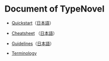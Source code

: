 # Document of TypeNovel

- [Quickstart](https://github.com/tategakibunko/TypeNovel/tree/master/Docs/Quickstart.md)（[日本語](https://github.com/tategakibunko/TypeNovel/tree/master/Docs/Quickstart_jp.md)）

- [Cheatsheet](https://github.com/tategakibunko/TypeNovel/tree/master/Docs/Cheatsheet.md) （[日本語](https://github.com/tategakibunko/TypeNovel/tree/master/Docs/Cheatsheet_jp.md)）

- [Guidelines](https://github.com/tategakibunko/TypeNovel/tree/master/Docs/Guidelines.md)（[日本語](https://github.com/tategakibunko/TypeNovel/tree/master/Docs/Guidelines_jp.md)）

- [Terminology](https://github.com/tategakibunko/TypeNovel/tree/master/Docs/Terminology.md)

